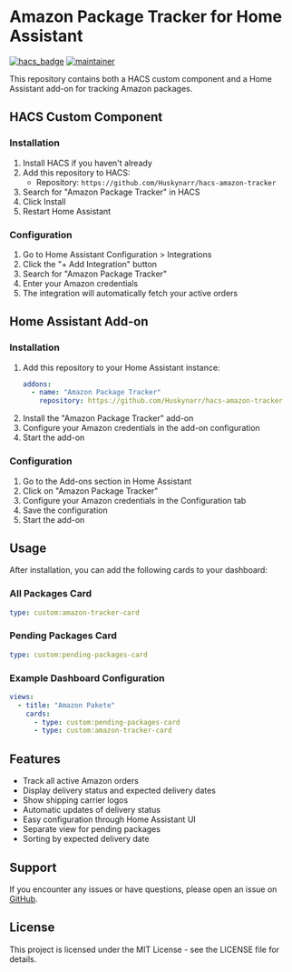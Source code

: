 # Amazon Package Tracker for Home Assistant

[![hacs_badge](https://img.shields.io/badge/HACS-Custom-orange.svg)](https://github.com/custom-components/hacs)
[![maintainer](https://img.shields.io/badge/maintainer-%40Huskynarr-blue.svg)](https://github.com/Huskynarr)

This repository contains both a HACS custom component and a Home Assistant add-on for tracking Amazon packages.

## HACS Custom Component

### Installation

1. Install HACS if you haven't already
2. Add this repository to HACS:
   - Repository: `https://github.com/Huskynarr/hacs-amazon-tracker`
3. Search for "Amazon Package Tracker" in HACS
4. Click Install
5. Restart Home Assistant

### Configuration

1. Go to Home Assistant Configuration > Integrations
2. Click the "+ Add Integration" button
3. Search for "Amazon Package Tracker"
4. Enter your Amazon credentials
5. The integration will automatically fetch your active orders

## Home Assistant Add-on

### Installation

1. Add this repository to your Home Assistant instance:
   ```yaml
   addons:
     - name: "Amazon Package Tracker"
       repository: https://github.com/Huskynarr/hacs-amazon-tracker
   ```
2. Install the "Amazon Package Tracker" add-on
3. Configure your Amazon credentials in the add-on configuration
4. Start the add-on

### Configuration

1. Go to the Add-ons section in Home Assistant
2. Click on "Amazon Package Tracker"
3. Configure your Amazon credentials in the Configuration tab
4. Save the configuration
5. Start the add-on

## Usage

After installation, you can add the following cards to your dashboard:

### All Packages Card
```yaml
type: custom:amazon-tracker-card
```

### Pending Packages Card
```yaml
type: custom:pending-packages-card
```

### Example Dashboard Configuration
```yaml
views:
  - title: "Amazon Pakete"
    cards:
      - type: custom:pending-packages-card
      - type: custom:amazon-tracker-card
```

## Features

- Track all active Amazon orders
- Display delivery status and expected delivery dates
- Show shipping carrier logos
- Automatic updates of delivery status
- Easy configuration through Home Assistant UI
- Separate view for pending packages
- Sorting by expected delivery date

## Support

If you encounter any issues or have questions, please open an issue on [GitHub](https://github.com/Huskynarr/hacs-amazon-tracker/issues).

## License

This project is licensed under the MIT License - see the LICENSE file for details.
